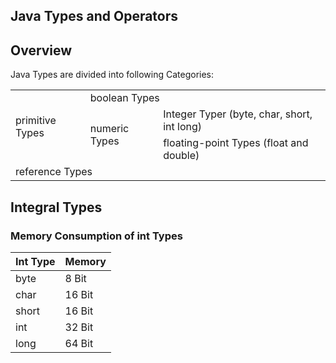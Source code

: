 ## Java Types and Operators

## Overview

Java Types are divided into following Categories:


<table>
<tbody>
<tr>
<td rowspan=3>primitive Types</td>
<td colspan=2>boolean Types</td>
</tr>
<tr>
<td rowspan=2>numeric Types</td>
<td>Integer Typer (byte, char, short, int long)</td>
</tr>
<tr>
<td>floating-point Types (float and double)        
</tr>
<tr>
<td colspan=3>reference Types</td>
</tr>
</tbody>
</table>

## Integral Types

### Memory Consumption of int Types

| Int Type | Memory|
| --- | --- |
| byte | 8 Bit |
| char | 16 Bit |
| short | 16 Bit |
| int | 32 Bit |
| long | 64 Bit |
